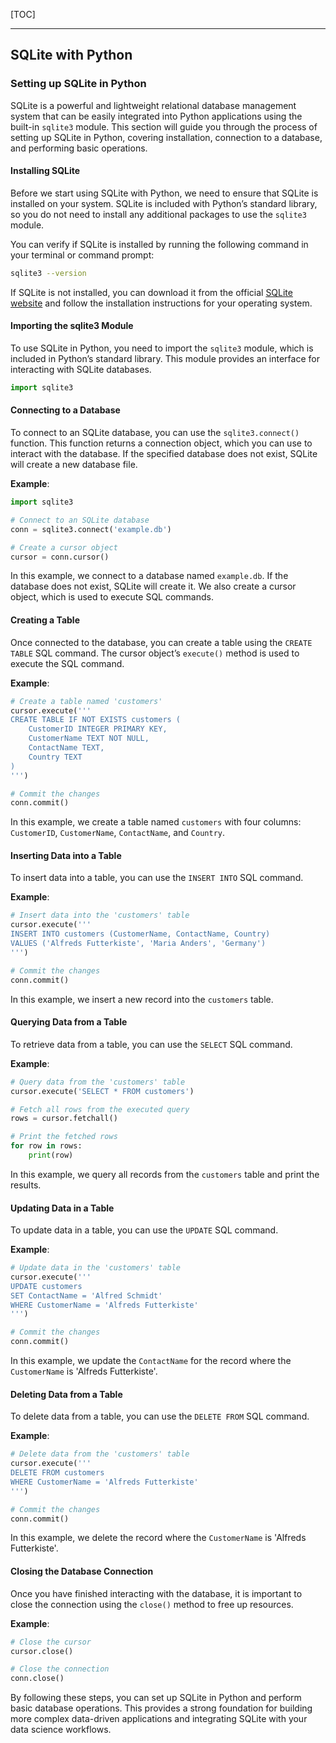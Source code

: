 
[TOC]

***

## SQLite with Python

### Setting up SQLite in Python

SQLite is a powerful and lightweight relational database management system that can be easily integrated into Python applications using the built-in `sqlite3` module. This section will guide you through the process of setting up SQLite in Python, covering installation, connection to a database, and performing basic operations.

#### Installing SQLite

Before we start using SQLite with Python, we need to ensure that SQLite is installed on your system. SQLite is included with Python’s standard library, so you do not need to install any additional packages to use the `sqlite3` module.

You can verify if SQLite is installed by running the following command in your terminal or command prompt:

```bash
sqlite3 --version
```

If SQLite is not installed, you can download it from the official [SQLite website](https://www.sqlite.org/download.html) and follow the installation instructions for your operating system.

#### Importing the sqlite3 Module

To use SQLite in Python, you need to import the `sqlite3` module, which is included in Python’s standard library. This module provides an interface for interacting with SQLite databases.

```python
import sqlite3
```

#### Connecting to a Database

To connect to an SQLite database, you can use the `sqlite3.connect()` function. This function returns a connection object, which you can use to interact with the database. If the specified database does not exist, SQLite will create a new database file.

**Example**:

```python
import sqlite3

# Connect to an SQLite database
conn = sqlite3.connect('example.db')

# Create a cursor object
cursor = conn.cursor()
```

In this example, we connect to a database named `example.db`. If the database does not exist, SQLite will create it. We also create a cursor object, which is used to execute SQL commands.

#### Creating a Table

Once connected to the database, you can create a table using the `CREATE TABLE` SQL command. The cursor object’s `execute()` method is used to execute the SQL command.

**Example**:

```python
# Create a table named 'customers'
cursor.execute('''
CREATE TABLE IF NOT EXISTS customers (
    CustomerID INTEGER PRIMARY KEY,
    CustomerName TEXT NOT NULL,
    ContactName TEXT,
    Country TEXT
)
''')

# Commit the changes
conn.commit()
```

In this example, we create a table named `customers` with four columns: `CustomerID`, `CustomerName`, `ContactName`, and `Country`.

#### Inserting Data into a Table

To insert data into a table, you can use the `INSERT INTO` SQL command.

**Example**:

```python
# Insert data into the 'customers' table
cursor.execute('''
INSERT INTO customers (CustomerName, ContactName, Country)
VALUES ('Alfreds Futterkiste', 'Maria Anders', 'Germany')
''')

# Commit the changes
conn.commit()
```

In this example, we insert a new record into the `customers` table.

#### Querying Data from a Table

To retrieve data from a table, you can use the `SELECT` SQL command.

**Example**:

```python
# Query data from the 'customers' table
cursor.execute('SELECT * FROM customers')

# Fetch all rows from the executed query
rows = cursor.fetchall()

# Print the fetched rows
for row in rows:
    print(row)
```

In this example, we query all records from the `customers` table and print the results.

#### Updating Data in a Table

To update data in a table, you can use the `UPDATE` SQL command.

**Example**:

```python
# Update data in the 'customers' table
cursor.execute('''
UPDATE customers
SET ContactName = 'Alfred Schmidt'
WHERE CustomerName = 'Alfreds Futterkiste'
''')

# Commit the changes
conn.commit()
```

In this example, we update the `ContactName` for the record where the `CustomerName` is 'Alfreds Futterkiste'.

#### Deleting Data from a Table

To delete data from a table, you can use the `DELETE FROM` SQL command.

**Example**:

```python
# Delete data from the 'customers' table
cursor.execute('''
DELETE FROM customers
WHERE CustomerName = 'Alfreds Futterkiste'
''')

# Commit the changes
conn.commit()
```

In this example, we delete the record where the `CustomerName` is 'Alfreds Futterkiste'.

#### Closing the Database Connection

Once you have finished interacting with the database, it is important to close the connection using the `close()` method to free up resources.

**Example**:

```python
# Close the cursor
cursor.close()

# Close the connection
conn.close()
```

By following these steps, you can set up SQLite in Python and perform basic database operations. This provides a strong foundation for building more complex data-driven applications and integrating SQLite with your data science workflows.
